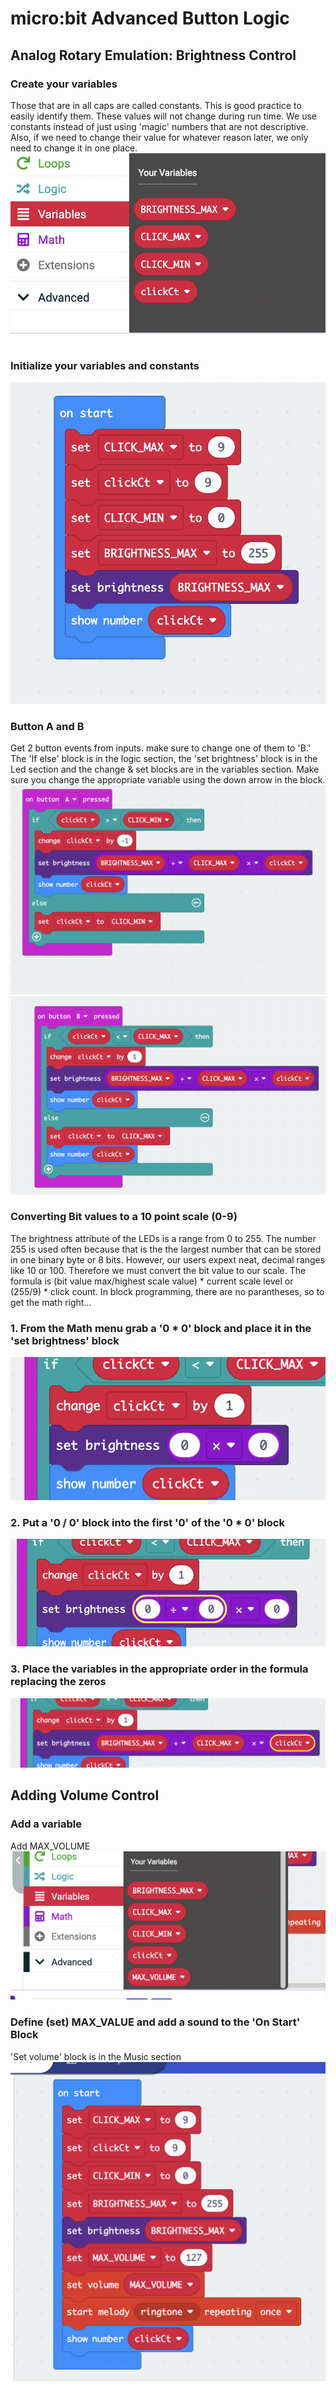 # micro:bit Advanced Button Logic
## Analog Rotary Emulation: Brightness Control
### Create your variables
Those that are in all caps are called constants. This is good practice to easily identify them. These values will not change during run time. We use constants instead of just using 'magic' numbers that are not descriptive. Also, if we need to change their value for whatever reason later, we only need to change it in one place.
![alt text](https://github.com/SAYbaw/Gotham/blob/main/images/microbit/Screen%20Shot%202023-04-16%20at%204.20.53%20PM.png)
### Initialize your variables and constants
![alt text](https://github.com/SAYbaw/Gotham/blob/main/images/microbit/Screen%20Shot%202023-04-16%20at%204.21.55%20PM.png)
### Button A and B
Get 2 button events from inputs. make sure to change one of them to 'B.' The 'If else' block is in the logic section, the 'set brightness' block is in the Led section and the change & set blocks are in the variables section. Make sure you change the appropriate variable using the down arrow in the block.
![alt text](https://github.com/SAYbaw/Gotham/blob/main/images/microbit/Screen%20Shot%202023-04-16%20at%204.22.27%20PM.png)
![alt text](https://github.com/SAYbaw/Gotham/blob/main/images/microbit/Screen%20Shot%202023-04-16%20at%204.22.46%20PM.png)
### Converting Bit values to a 10 point scale (0-9)
The brightness attribute of the LEDs is a range from 0 to 255. The number 255 is used often because that is the the largest number that can be stored in one binary byte or 8 bits. However, our users expext neat, decimal ranges like 10 or 100. Therefore we must convert the bit value to our scale. The formula is (bit value max/highest scale value) * current scale level or (255/9) * click count. In block programming, there are no parantheses, so to get the math right...
### 1. From the Math menu grab a '0 * 0' block and place it in the 'set brightness' block
![alt text](https://github.com/SAYbaw/Gotham/blob/main/images/microbit/Screen%20Shot%202023-04-16%20at%204.28.56%20PM.png)
### 2. Put a '0 / 0' block into the first '0' of the '0 * 0' block
![alt text](https://github.com/SAYbaw/Gotham/blob/main/images/microbit/Screen%20Shot%202023-04-16%20at%204.29.31%20PM.png)
### 3. Place the variables in the appropriate order in the formula replacing the zeros
![alt text](https://github.com/SAYbaw/Gotham/blob/main/images/microbit/Screen%20Shot%202023-04-16%20at%204.30.21%20PM.png)
## Adding Volume Control
### Add a variable
Add MAX_VOLUME
![](https://github.com/SAYbaw/Gotham/blob/main/images/microbit/Screen%20Shot%202023-04-17%20at%209.23.27%20AM.png)
### Define (set) MAX_VALUE and add a sound to the 'On Start' Block
'Set volume' block is in the Music section
![](https://github.com/SAYbaw/Gotham/blob/main/images/microbit/Screen%20Shot%202023-04-17%20at%209.24.03%20AM.png)
